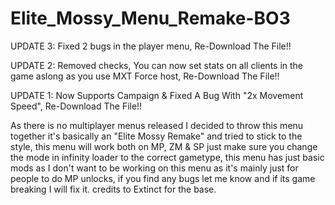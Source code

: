 # Elite_Mossy_Menu_Remake-BO3
UPDATE 3: Fixed 2 bugs in the player menu, Re-Download The File!!

UPDATE 2: Removed checks, You can now set stats on all clients in the game aslong as you use MXT Force host, Re-Download The File!!

UPDATE 1: Now Supports Campaign & Fixed A Bug With "2x Movement Speed", Re-Download The File!!

As there is no multiplayer menus released I decided to throw this menu together it's basically an "Elite Mossy Remake" and tried to stick to the style, this menu will work both on MP, ZM & SP just make sure you change the mode in infinity loader to the correct gametype, this menu has just basic mods as I don't want to be working on this menu as it's mainly just for people to do MP unlocks, if you find any bugs let me know and if its game breaking I will fix it. credits to Extinct for the base.
